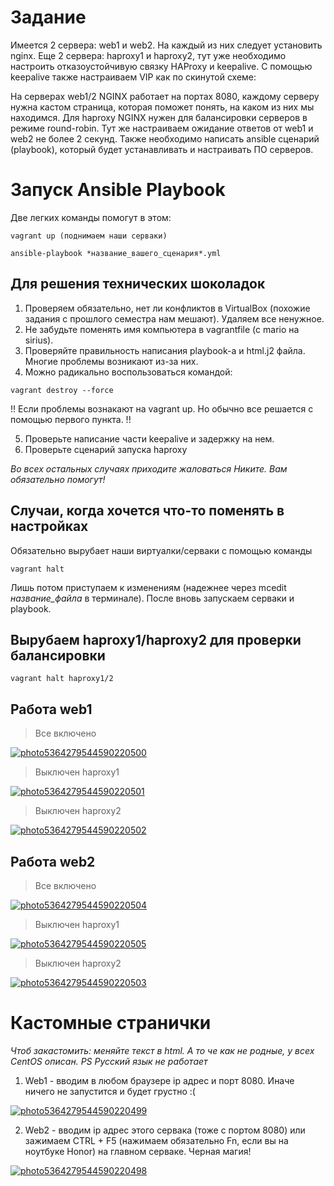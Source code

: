 # Задание
Имеется 2 сервера: web1 и web2. На каждый из них следует установить nginx. Еще 2 сервера: haproxy1 и haproxy2, тут уже необходимо настроить отказоустойчивую связку HAProxy и keepalive. C помощью keepalive также настраиваем VIP как по скинутой схеме:

На серверах web1/2 NGINX работает на портах 8080, каждому серверу нужна кастом страница, которая поможет понять, на каком из них мы находимся.
Для haproxy NGINX нужен для балансировки серверов в режиме round-robin. Тут же настраиваем ожидание ответов от web1 и web2 не более 2 секунд.
Также необходимо написать ansible сценарий (playbook), который будет устанавливать и настраивать ПО серверов.

# Запуск Ansible Playbook
Две легких команды помогут в этом:

```
vagrant up (поднимаем наши серваки)
```
```
ansible-playbook *название_вашего_сценария*.yml
```

## Для решения технических шоколадок
1) Проверяем обязательно, нет ли конфликтов в VirtualBox (похожие задания с прошлого семестра нам мешают). Удаляем все ненужное.
2) Не забудьте поменять имя компьютера в vagrantfile (с mario на sirius).
3) Проверяйте правильность написания playbook-а и html.j2 файла. Многие проблемы возникают из-за них.
4) Можно радикально воспользоваться командой: 
```
vagrant destroy --force
```
!! Если проблемы вознакают на vagrant up. Но обычно все решается с помощью первого пункта. !!

5) Проверьте написание части keepalive и задержку на нем.
6) Проверьте сценарий запуска haproxy

*Во всех остальных случаях приходите жаловаться Никите. Вам обязательно помогут!*

## Случаи, когда хочется что-то поменять в настройках

Обязательно вырубает наши виртуалки/серваки с помощью команды
```
vagrant halt
```
Лишь потом приступаем к изменениям (надежнее через mcedit *название_файла* в терминале). 
После вновь запускаем серваки и playbook.

## Вырубаем haproxy1/haproxy2 для проверки балансировки

```
vagrant halt haproxy1/2
```

## Работа web1

> Все включено

<a href="https://ibb.co/VHFR6bC"><img src="https://i.ibb.co/hXGb0rd/photo5364279544590220500.jpg" alt="photo5364279544590220500" border="0"></a>

> Выключен haproxy1

<a href="https://ibb.co/hZXYzV3"><img src="https://i.ibb.co/TbKW3t9/photo5364279544590220501.jpg" alt="photo5364279544590220501" border="0"></a>

> Выключен haproxy2

<a href="https://ibb.co/87nW677"><img src="https://i.ibb.co/jr9cgrr/photo5364279544590220502.jpg" alt="photo5364279544590220502" border="0"></a>

## Работа web2

> Все включено

<a href="https://ibb.co/86TGXFB"><img src="https://i.ibb.co/MMWK9qh/photo5364279544590220504.jpg" alt="photo5364279544590220504" border="0"></a>

> Выключен haproxy1

<a href="https://ibb.co/Hnck3Dg"><img src="https://i.ibb.co/syTMzv3/photo5364279544590220505.jpg" alt="photo5364279544590220505" border="0"></a>

> Выключен haproxy2

<a href="https://ibb.co/yF6nqSw"><img src="https://i.ibb.co/9Hb9WtF/photo5364279544590220503.jpg" alt="photo5364279544590220503" border="0"></a>

# Кастомные странички

*Чтоб закастомить: меняйте текст в html. А то че как не родные, у всех CentOS описан. PS Русский язык не работает*

1) Web1 - вводим в любом браузере ip адрес и порт 8080. Иначе ничего не запустится и будет грустно :(

<a href="https://ibb.co/tLLXQtt"><img src="https://i.ibb.co/TWWLYSS/photo5364279544590220499.jpg" alt="photo5364279544590220499" border="0"></a>

2) Web2 - вводим ip адрес этого сервака (тоже с портом 8080) или зажимаем CTRL + F5 (нажимаем обязательно Fn, если вы на ноутбуке Honor) на главном серваке. Черная магия!

<a href="https://ibb.co/qgRbzwX"><img src="https://i.ibb.co/NNLwXzQ/photo5364279544590220498.jpg" alt="photo5364279544590220498" border="0"></a>